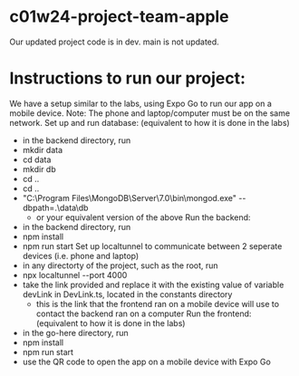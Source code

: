 # c01w24-project-team-apple
Our updated project code is in dev. main is not updated.

# Instructions to run our project:
We have a setup similar to the labs, using Expo Go to run our app on a mobile device.
Note: The phone and laptop/computer must be on the same network.
Set up and run database: (equivalent to how it is done in the labs)
- in the backend directory, run
- mkdir data
- cd data
- mkdir db
- cd ..
- cd ..
- "C:\Program Files\MongoDB\Server\7.0\bin\mongod.exe" --dbpath=.\data\db
    - or your equivalent version of the above
Run the backend:
- in the backend directory, run
- npm install
- npm run start
Set up localtunnel to communicate between 2 seperate devices (i.e. phone and laptop)
- in any directorty of the project, such as the root, run
- npx localtunnel --port 4000
- take the link provided and replace it with the existing value of variable devLink in DevLink.ts, located in the constants directory
    - this is the link that the frontend ran on a mobile device will use to contact the backend ran on a computer
Run the frontend: (equivalent to how it is done in the labs)
- in the go-here directory, run
- npm install
- npm run start
- use the QR code to open the app on a mobile device with Expo Go
